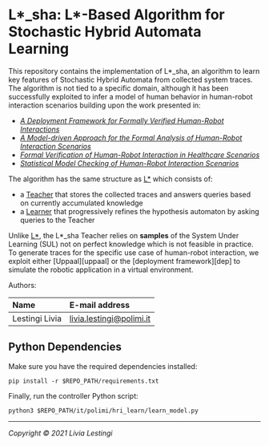 L*_sha: L*-Based Algorithm for Stochastic Hybrid Automata Learning 
====================================

This repository contains the implementation of L\*_sha, an algorithm to learn key features
of Stochastic Hybrid Automata from collected system traces.
The algorithm is not tied to a specific domain, although it has been successfully exploited
to infer a model of human behavior in human-robot interaction scenarios building upon the work presented in:
- [*A Deployment Framework for Formally Verified Human-Robot Interactions*][paper4]
- [*A Model-driven Approach for the Formal Analysis of Human-Robot Interaction Scenarios*][paper3]
- [*Formal Verification of Human-Robot Interaction in Healthcare Scenarios*][paper2]
- [*Statistical Model Checking of Human-Robot Interaction Scenarios*][paper1]

The algorithm has the same structure as [L\*][angluin] which consists of:
- a [Teacher](it/polimi/hri_learn/lstar_sha) that stores the collected traces and answers queries based on currently accumulated knowledge 
- a [Learner](it/polimi/hri_learn/lstar_sha) that progressively refines the hypothesis automaton by asking queries to the Teacher

Unlike [L\*][angluin], the L\*_sha Teacher relies on **samples** of the System Under Learning (SUL) not on perfect knowledge which is not feasible in practice.
To generate traces for the specific use case of human-robot interaction, we exploit either [Uppaal][uppaal] or the [deployment framework][dep] to simulate the robotic application in a virtual environment.

Authors:

| Name              | E-mail address           |
|:----------------- |:-------------------------|
| Lestingi Livia    | livia.lestingi@polimi.it |


Python Dependencies
-----------

Make sure you have the required dependencies installed:

	pip install -r $REPO_PATH/requirements.txt

Finally, run the controller Python script:

	python3 $REPO_PATH/it/polimi/hri_learn/learn_model.py
	
---

*Copyright &copy; 2021 Livia Lestingi*

[paper1]: https://doi.org/10.4204/EPTCS.319.2
[paper2]: https://doi.org/10.1007/978-3-030-58768-0_17
[paper3]: https://doi.org/10.1109/SMC42975.2020.9283204
[paper4]: https://doi.org/10.1109/ACCESS.2021.3117852
[angluin]: https://doi.org/10.1016/0890-5401(87)90052-6
[vrep]: https://coppeliarobotics.com/downloads
[ros]: http://wiki.ros.org/melodic/Installation
[rosint]: https://www.coppeliarobotics.com/helpFiles/en/rosInterf.htm
